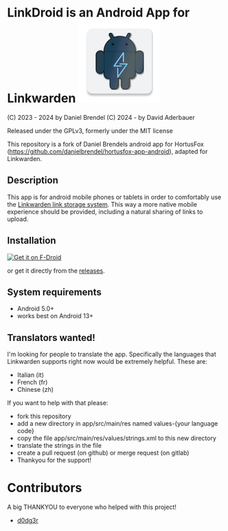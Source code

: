 # LinkDroid is an Android App for Linkwarden    ![](app/src/main/res/mipmap-xxxhdpi/ic_linkdroid.webp)

(C) 2023 - 2024 by Daniel Brendel
(C) 2024 - by David Aderbauer

Released under the GPLv3, formerly under the MIT license

This repository is a fork of Daniel Brendels android app for HortusFox (https://github.com/danielbrendel/hortusfox-app-android), adapted for Linkwarden.


## Description
This app is for android mobile phones or tablets in order to comfortably
use the <a href="https://github.com/linkwarden/linkwarden">Linkwarden link storage system</a>.
This way a more native mobile experience should be provided, including a natural sharing of links to upload.


## Installation
[<img src="https://fdroid.gitlab.io/artwork/badge/get-it-on.png"
     alt="Get it on F-Droid"
     height="80">](https://f-droid.org/packages/com.sbv.linkdroid/)

or get it directly from the [releases](https://gitlab.com/Dacid99/linkdroid-for-linkwarden/-/releases).


## System requirements
- Android 5.0+
- works best on Android 13+


## Translators wanted!
I'm looking for people to translate the app. Specifically the languages that Linkwarden supports right now would be extremely helpful.
These are:
- Italian (it)
- French (fr)
- Chinese (zh)

If you want to help with that please:
- fork this repository
- add a new directory in app/src/main/res named values-{your language code}
- copy the file app/src/main/res/values/strings.xml to this new directory
- translate the strings in the file
- create a pull request (on github) or merge request (on gitlab) 
- Thankyou for the support! 


# Contributors
A big THANKYOU to everyone who helped with this project!

- [d0dg3r](https://github.com/d0dg3r)